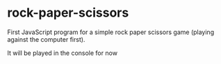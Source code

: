 # rock-paper-scissors

First JavaScript program for a simple rock paper scissors game (playing against the computer first). 

It will be played in the console for now